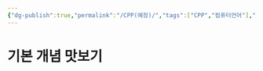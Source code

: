 ```yaml
---
{"dg-publish":true,"permalink":"/CPP(예정)/","tags":["CPP","컴퓨터언어"],"noteIcon":"","created":"2024-02-07T01:12:10.000+09:00","updated":"2024-02-08T15:55:01.001+09:00"}
---
```



# 기본 개념 맛보기
